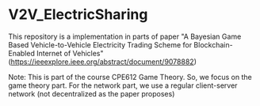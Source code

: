 # V2V_ElectricSharing

This repository is a implementation in parts of paper "A Bayesian Game Based Vehicle-to-Vehicle Electricity Trading Scheme for Blockchain-Enabled Internet of Vehicles" (https://ieeexplore.ieee.org/abstract/document/9078882) 

Note: This is part of the course CPE612 Game Theory. So, we focus on the game theory part. For the network part, we use a regular client-server network (not decentralized as the paper proposes)

